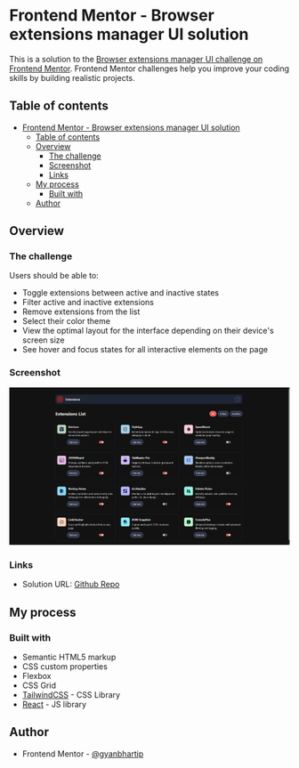 # Frontend Mentor - Browser extensions manager UI solution

This is a solution to the [Browser extensions manager UI challenge on Frontend Mentor](https://www.frontendmentor.io/challenges/browser-extension-manager-ui-yNZnOfsMAp). Frontend Mentor challenges help you improve your coding skills by building realistic projects.

## Table of contents

- [Frontend Mentor - Browser extensions manager UI solution](#frontend-mentor---browser-extensions-manager-ui-solution)
  - [Table of contents](#table-of-contents)
  - [Overview](#overview)
    - [The challenge](#the-challenge)
    - [Screenshot](#screenshot)
    - [Links](#links)
  - [My process](#my-process)
    - [Built with](#built-with)
  - [Author](#author)

## Overview

### The challenge

Users should be able to:

- Toggle extensions between active and inactive states
- Filter active and inactive extensions
- Remove extensions from the list
- Select their color theme
- View the optimal layout for the interface depending on their device's screen size
- See hover and focus states for all interactive elements on the page

### Screenshot

![](./screenshot.png)

### Links

- Solution URL: [Github Repo](https://github.com/gyanbhartip/browser-extensions-frontend-mentor)

## My process

### Built with

- Semantic HTML5 markup
- CSS custom properties
- Flexbox
- CSS Grid
- [TailwindCSS](https://tailwindcss.com/) - CSS Library
- [React](https://reactjs.org/) - JS library

## Author

- Frontend Mentor - [@gyanbhartip](https://www.frontendmentor.io/profile/gyanbhartip)
